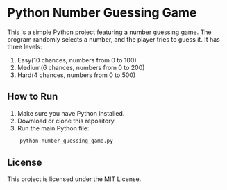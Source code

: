 # Python Number Guessing Game

This is a simple Python project featuring a number guessing game. The program randomly selects a number, and the player tries to guess it.
It has three levels:
1. Easy(10 chances, numbers from 0 to 100)
2. Medium(6 chances, numbers from 0 to 200)
3. Hard(4 chances, numbers from 0 to 500)

## How to Run

1. Make sure you have Python installed.
2. Download or clone this repository.
3. Run the main Python file:

```bash
    python number_guessing_game.py
```

## License

This project is licensed under the MIT License.